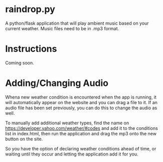 raindrop.py
===========

A python/flask application that will play ambient music based on your current weather. Music files need to be in .mp3 format.

Instructions
===========

Coming soon.


Adding/Changing Audio
===========

Whena new weather condition is encountered when the app is running, it will automatically appear on the website and you can drag a file to it. If an audio file has been set previously, you can do this to change the audio as well.

To manually add additional weather types, find the name on https://developer.yahoo.com/weather/#codes and add it to the conditions list in index.html, then run the application and drag the mp3 onto the new button on the site.

So you have the option of declaring weather conditions ahead of time, or waiting until they occur and letting the application add it for you. 
